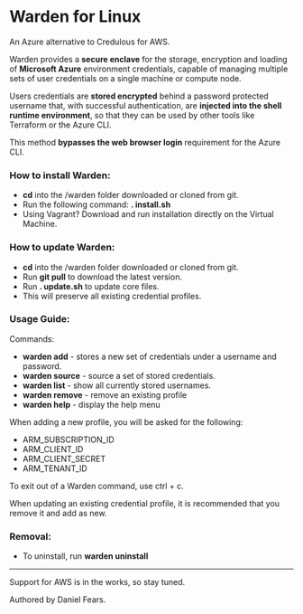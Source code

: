 # Warden for Linux

An Azure alternative to Credulous for AWS.

Warden provides a **secure enclave** for the storage, encryption and loading of **Microsoft Azure** environment credentials, capable of managing multiple sets of user credentials on a single machine or compute node.

Users credentials are **stored encrypted** behind a password protected username that, with successful authentication, are **injected into the shell runtime environment**, so that they can be used by other tools like Terraform or the Azure CLI. 

This method **bypasses the web browser login** requirement for the Azure CLI.

### How to install Warden:

* **cd** into the /warden folder downloaded or cloned from git.
* Run the following command: **. install.sh**
* Using Vagrant? Download and run installation directly on the Virtual Machine.

### How to update Warden:

* **cd** into the /warden folder downloaded or cloned from git.
* Run **git pull** to download the latest version.
* Run **. update.sh** to update core files.
* This will preserve all existing credential profiles.

### Usage Guide:

Commands:

* **warden add** - stores a new set of credentials under a username and password.
* **warden source** - source a set of stored credentials.
* **warden list** - show all currently stored usernames.
* **warden remove** - remove an existing profile
* **warden help** - display the help menu

When adding a new profile, you will be asked for the following:

* ARM_SUBSCRIPTION_ID
* ARM_CLIENT_ID
* ARM_CLIENT_SECRET
* ARM_TENANT_ID

To exit out of a Warden command, use ctrl + c.

When updating an existing credential profile, it is recommended that you remove it and add as new.

### Removal:

* To uninstall, run **warden uninstall**

------

Support for AWS is in the works, so stay tuned.

Authored by Daniel Fears.
